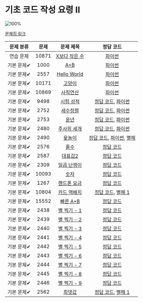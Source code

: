 # 기초 코드 작성 요령 II

![100%](https://progress-bar.xyz/27/?scale=27&title=progress&width=500&color=babaca&suffix=/27)

[문제집 링크](https://www.acmicpc.net/workbook/view/7306)

| 문제 분류 | 문제 | 문제 제목 | 정답 코드 |
| :--: | :--: | :--: | :--: |
| 연습 문제 | 10871 | [X보다 작은 수](https://www.acmicpc.net/problem/10871) | [파이썬](Basic/Small_Number.py) |
| 기본 문제✔ | 1000 | [A+B](https://www.acmicpc.net/problem/1000) | [파이썬](Basic/A+B.py) |
| 기본 문제✔ | 2557 | [Hello World](https://www.acmicpc.net/problem/2557) | [파이썬](Basic/HelloWorld.py) |
| 기본 문제✔ | 10171 | [고양이](https://www.acmicpc.net/problem/10171) | [파이썬](Basic/cat.py) |
| 기본 문제✔ | 10869 | [사칙연산](https://www.acmicpc.net/problem/10869) | [파이썬](Basic/Four_op.py) |
| 기본 문제✔ | 9498 | [시험 성적](https://www.acmicpc.net/problem/9498) | [정답 코드](Basic/Test.cpp), [파이썬](Basic/Test.py) |
| 기본 문제✔ | 2752 | [세수정렬](https://www.acmicpc.net/problem/2752) | [정답 코드](Basic/sort.cpp), [파이썬](Basic/sort.py) |
| 기본 문제✔ | 2753 | [윤년](https://www.acmicpc.net/problem/2753) | [정답 코드](Basic/leap_year.cpp), [파이썬](Basic/leap_year.cpp) |
| 기본 문제✔ | 2480 | [주사위 세개](https://www.acmicpc.net/problem/2480) | [정답 코드](Basic/Triple_Dice.cpp), [파이썬](Basic/Triple_Dice.py) |
| 기본 문제✔ | 2490 | [윷놀이](https://www.acmicpc.net/problem/2490) | [정답 코드](Basic/Yutnori.cpp), [파이썬](Basic/Yutnori.py), [별해](Basic/Yutnori_1.py) |
| 기본 문제✔ | 2576 | [홀수](https://www.acmicpc.net/problem/2576) | [정답 코드](../0x02/solutions/2576.cpp) |
| 기본 문제✔ | 2587 | [대표값2](https://www.acmicpc.net/problem/2587) | [정답 코드](../0x02/solutions/2587.cpp) |
| 기본 문제✔ | 2309 | [일곱 난쟁이](https://www.acmicpc.net/problem/2309) | [정답 코드](../0x02/solutions/2309.cpp) |
| 기본 문제✔ | 10093 | [숫자](https://www.acmicpc.net/problem/10093) | [정답 코드](../0x02/solutions/10093.cpp) |
| 기본 문제✔ | 1267 | [핸드폰 요금](https://www.acmicpc.net/problem/1267) | [정답 코드](../0x02/solutions/1267.cpp) |
| 기본 문제✔ | 10804 | [카드 역배치](https://www.acmicpc.net/problem/10804) | [정답 코드](../0x02/solutions/10804.cpp), [별해 1](../0x02/solutions/10804_1.cpp) |
| 기본 문제✔ | 15552 | [빠른 A+B](https://www.acmicpc.net/problem/15552) | [정답 코드](../0x02/solutions/15552.cpp) |
| 기본 문제✔ | 2438 | [별 찍기 - 1](https://www.acmicpc.net/problem/2438) | [정답 코드](../0x02/solutions/2438.cpp) |
| 기본 문제✔ | 2439 | [별 찍기 - 2](https://www.acmicpc.net/problem/2439) | [정답 코드](../0x02/solutions/2439.cpp) |
| 기본 문제✔ | 2440 | [별 찍기 - 3](https://www.acmicpc.net/problem/2440) | [정답 코드](../0x02/solutions/2440.cpp) |
| 기본 문제✔ | 2441 | [별 찍기 - 4](https://www.acmicpc.net/problem/2441) | [정답 코드](../0x02/solutions/2441.cpp) |
| 기본 문제✔ | 2442 | [별 찍기 - 5](https://www.acmicpc.net/problem/2442) | [정답 코드](../0x02/solutions/2442.cpp) |
| 기본 문제✔ | 2443 | [별 찍기 - 6](https://www.acmicpc.net/problem/2443) | [정답 코드](../0x02/solutions/2443.cpp) |
| 기본 문제✔ | 2444 | [별 찍기 - 7](https://www.acmicpc.net/problem/2444) | [정답 코드](../0x02/solutions/2444.cpp) |
| 기본 문제✔ | 2445 | [별 찍기 - 8](https://www.acmicpc.net/problem/2445) | [정답 코드](../0x02/solutions/2445.cpp) |
| 기본 문제✔ | 2446 | [별 찍기 - 9](https://www.acmicpc.net/problem/2446) | [정답 코드](../0x02/solutions/2446.cpp) |
| 기본 문제✔ | 2562 | [최댓값](https://www.acmicpc.net/problem/2562) | [정답 코드](../0x02/solutions/2562.cpp), [별해 1](../0x02/solutions/2562_1.cpp) |

